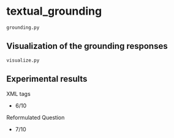 # textual_grounding
```
grounding.py
```

## Visualization of the grounding responses
```
visualize.py
```



## Experimental results

XML tags
- 6/10

Reformulated Question
- 7/10